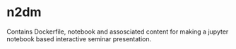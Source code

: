 # n2dm
Contains Dockerfile, notebook and assosciated content for making a jupyter notebook based interactive seminar presentation.
